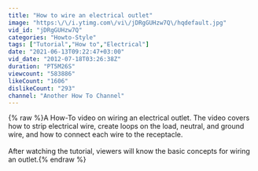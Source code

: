 ```yaml
---
title: "How to wire an electrical outlet"
image: "https:\/\/i.ytimg.com\/vi\/jDRgGUHzw7Q\/hqdefault.jpg"
vid_id: "jDRgGUHzw7Q"
categories: "Howto-Style"
tags: ["Tutorial","How to","Electrical"]
date: "2021-06-13T09:22:47+03:00"
vid_date: "2012-07-18T03:26:38Z"
duration: "PT5M26S"
viewcount: "583886"
likeCount: "1606"
dislikeCount: "293"
channel: "Another How To Channel"
---
```

{% raw %}A How-To video on wiring an electrical outlet.  The video covers how to strip electrical wire, create loops on the load, neutral, and ground wire, and how to connect each wire to the receptacle. <br /><br />After watching the tutorial, viewers will know the basic concepts for wiring an outlet.{% endraw %}
